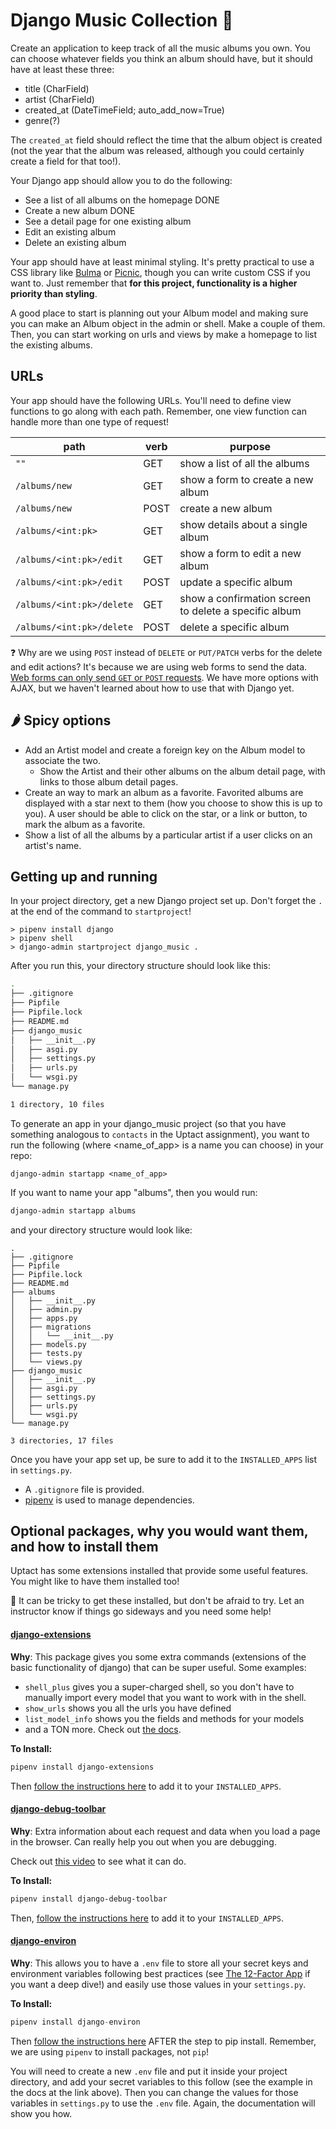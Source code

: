 # Django Music Collection 🎵

Create an application to keep track of all the music albums you own. You can choose whatever fields you think an album should have, but it should have at least these three:

- title (CharField)
- artist (CharField)
- created_at (DateTimeField; auto_add_now=True)
- genre(?)

The `created_at` field should reflect the time that the album object is created (not the year that the album was released, although you could certainly create a field for that too!).

Your Django app should allow you to do the following:

- See a list of all albums on the homepage DONE
- Create a new album DONE
- See a detail page for one existing album 
- Edit an existing album
- Delete an existing album

Your app should have at least minimal styling. It's pretty practical to use a CSS library like [Bulma](https://bulma.io/) or [Picnic](https://picnicss.com/), though you can write custom CSS if you want to. Just remember that **for this project, functionality is a higher priority than styling**.

A good place to start is planning out your Album model and making sure you can make an Album object in the admin or shell. Make a couple of them. Then, you can start working on urls and views by make a homepage to list the existing albums.

## URLs

Your app should have the following URLs. You'll need to define view functions to go along with each path. Remember, one view function can handle more than one type of request!

| path                      | verb | purpose                                               |
| ------------------------- | ---- | ----------------------------------------------------- | 
| `""`                      | GET  | show a list of all the albums                         |
| `/albums/new`             | GET  | show a form to create a new album                     |
| `/albums/new`             | POST | create a new album                                    |
| `/albums/<int:pk>`        | GET  | show details about a single album                     |
| `/albums/<int:pk>/edit`   | GET  | show a form to edit a new album                       |
| `/albums/<int:pk>/edit`   | POST | update a specific album                               |
| `/albums/<int:pk>/delete` | GET  | show a confirmation screen to delete a specific album |
| `/albums/<int:pk>/delete` | POST | delete a specific album                               |

❓ Why are we using `POST` instead of `DELETE` or `PUT/PATCH` verbs for the delete and edit actions? It's because we are using web forms to send the data. [Web forms can only send `GET` or `POST` requests](https://developer.mozilla.org/en-US/docs/Web/HTML/Element/form#attr-method). We have more options with AJAX, but we haven't learned about how to use that with Django yet.

## 🌶️ Spicy options

- Add an Artist model and create a foreign key on the Album model to associate the two.
  - Show the Artist and their other albums on the album detail page, with links to those album detail pages.
- Create an way to mark an album as a favorite. Favorited albums are displayed with a star next to them (how you choose to show this is up to you). A user should be able to click on the star, or a link or button, to mark the album as a favorite.
- Show a list of all the albums by a particular artist if a user clicks on an artist's name.

## Getting up and running

In your project directory, get a new Django project set up. Don't forget the `.` at the end of the command to `startproject`!

```
> pipenv install django
> pipenv shell
> django-admin startproject django_music .
```

After you run this, your directory structure should look like this:

```sh
.
├── .gitignore
├── Pipfile
├── Pipfile.lock
├── README.md
├── django_music
│   ├── __init__.py
│   ├── asgi.py
│   ├── settings.py
│   ├── urls.py
│   └── wsgi.py
└── manage.py

1 directory, 10 files
```

To generate an app in your django_music project (so that you have something analogous to `contacts` in the Uptact assignment), you want to run the following (where <name_of_app> is a name you can choose) in your repo:

`django-admin startapp <name_of_app>`

If you want to name your app "albums", then you would run:

```sh
django-admin startapp albums
```

and your directory structure would look like:

```
.
├── .gitignore
├── Pipfile
├── Pipfile.lock
├── README.md
├── albums
│   ├── __init__.py
│   ├── admin.py
│   ├── apps.py
│   ├── migrations
│   │   └── __init__.py
│   ├── models.py
│   ├── tests.py
│   └── views.py
├── django_music
│   ├── __init__.py
│   ├── asgi.py
│   ├── settings.py
│   ├── urls.py
│   └── wsgi.py
└── manage.py

3 directories, 17 files
```

Once you have your app set up, be sure to add it to the `INSTALLED_APPS` list in `settings.py`.

- A `.gitignore` file is provided.
- [pipenv](https://pipenv.pypa.io/en/latest/) is used to manage dependencies.

## Optional packages, why you would want them, and how to install them

Uptact has some extensions installed that provide some useful features. You might like to have them installed too!

🦋 It can be tricky to get these installed, but don't be afraid to try. Let an instructor know if things go sideways and you need some help!

#### **[django-extensions](https://django-extensions.readthedocs.io/en/latest/)**

**Why**: This package gives you some extra commands (extensions of the basic functionality of django) that can be super useful. Some examples:

- `shell_plus` gives you a super-charged shell, so you don't have to manually import every model that you want to work with in the shell.
- `show_urls` shows you all the urls you have defined
- `list_model_info` shows you the fields and methods for your models
- and a TON more. Check out [the docs](https://django-extensions.readthedocs.io/en/latest/index.html).

**To Install:**

```sh
pipenv install django-extensions
```

Then [follow the instructions here](https://django-extensions.readthedocs.io/en/latest/installation_instructions.html#configuration) to add it to your `INSTALLED_APPS`.

#### **[django-debug-toolbar](https://django-debug-toolbar.readthedocs.io/en/latest/)**

**Why**: Extra information about each request and data when you load a page in the browser. Can really help you out when you are debugging.

Check out [this video](https://www.youtube.com/watch?v=H-vLUoXKKIs) to see what it can do.

**To Install:**

```sh
pipenv install django-debug-toolbar
```

Then, [follow the instructions here](https://django-debug-toolbar.readthedocs.io/en/latest/installation.html#prerequisites) to add it to your `INSTALLED_APPS`.

#### **[django-environ](https://django-environ.readthedocs.io/en/latest/)**

**Why**: This allows you to have a `.env` file to store all your secret keys and environment variables following best practices (see [The 12-Factor App](https://12factor.net/config) if you want a deep dive!) and easily use those values in your `settings.py`.

**To Install:**

```py
pipenv install django-environ
```

Then [follow the instructions here](https://django-environ.readthedocs.io/en/latest/#installation) AFTER the step to pip install. Remember, we are using `pipenv` to install packages, not `pip`!

You will need to create a new `.env` file and put it inside your project directory, and add your secret variables to this follow (see the example in the docs at the link above). Then you can change the values for those variables in `settings.py` to use the `.env` file. Again, the documentation will show you how.
